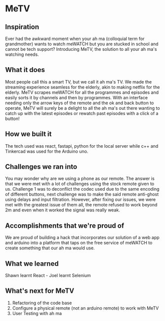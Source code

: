 # MeTV
## Inspiration
Ever had the awkward moment when your ah ma (colloquial term for grandmother) wants to watch meWATCH but you are stucked in school and cannot be tech support? Introducing MeTV, the solution to all your ah ma's watching needs.

## What it does
Most people call this a smart TV, but we call it ah ma's TV. We made the streaming experience seamless for the elderly, akin to making netflix for the elderly. MeTV scrapes meWATCH for all the programmes and episodes and easily sorts it by channels and then by programmes. With an interface needing only the arrow keys of the remote and the ok and back button to operate, MeTV will surely be a delight to all the ah ma's out there wanting to catch up with the latest episodes or rewatch past episodes with a click of a button!

## How we built it
The tech used was react, fastapi, python for the local server while c++ and Tinkercad was used for the Arduino uno.

## Challenges we ran into
You may wonder why are we using a phone as our remote. The answer is that we were met with a lot of challenges using the stock remote given to us. Challenge 1 was to deconflict the codec used due to the same encoding of different buttons, next challenge was to make the said remote anti-ghost using delays and input filtration. However, after fixing our issues, we were met with the greatest issue of them all, the remote refused to work beyond 2m and even when it worked the signal was really weak.

## Accomplishments that we're proud of
We are proud of building a hack that incorporates our solution of a web app and arduino into a platform that taps on the free service of meWATCH to create something that our ah ma would use.

## What we learned
Shawn learnt React - Joel learnt Selenium

## What's next for MeTV
1. Refactoring of the code base
3. Configure a physical remote (not an arduino remote) to work with MeTV
2. User Testing with ah ma

